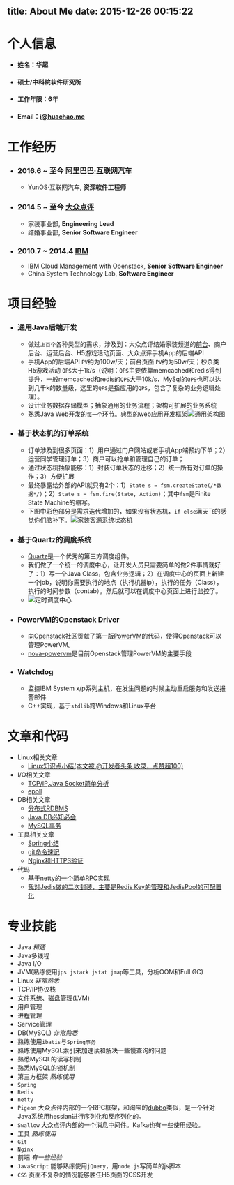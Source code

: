 title: About Me
date: 2015-12-26 00:15:22
---
# 个人信息
- #### 姓名：华超
- #### 硕士/中科院软件研究所
- #### 工作年限：6年
- #### Email：[i@huachao.me](mailto:i@huachao.me)

# 工作经历
- ### 2016.6 ~ 至今 [阿里巴巴·互联网汽车]()
	- YunOS·互联网汽车, **资深软件工程师**
- ### 2014.5 ~ 至今 [大众点评](http://www.dianping.com)
	- 家装事业部, **Engineering Lead**
	- 结婚事业部, **Senior Software Engineer**
- ### 2010.7 ~ 2014.4 [IBM](http://www.ibm.com.cn)
	- IBM Cloud Management with Openstack, **Senior Software Engineer**
	- China System Technology Lab, **Software Engineer**

# 项目经验
- ### 通用Java后端开发
	- 做过`上百个`各种类型的需求，涉及到：大众点评结婚家装频道的[前台](http://www.dianping.com/shanghai/home)、商户后台、运营后台、H5游戏活动页面、大众点评手机App的后端API
	- 手机App的后端API `PV`约为100w/天；前台页面 `PV`约为50w/天；秒杀类H5游戏活动 `QPS`大于1k/s（说明：`QPS`主要依靠memcached和redis得到提升，一般memcached和redis的`QPS`大于10k/s，MySql的`QPS`也可以达到几千k的数量级，这里的`QPS`是指应用的`QPS`，包含了复杂的业务逻辑处理）。
	- 设计业务数据存储模型；抽象通用的业务流程；架构可扩展的业务系统
	- 熟悉Java Web开发的`每一个`环节。典型的web应用开发框架![通用架构图](/images/about/java通用后端架构图.png)

- ### 基于状态机的订单系统
	- 订单涉及到很多页面：1）用户通过门户网站或者手机App端预约下单；2）运营同学管理订单；3）商户可以抢单和管理自己的订单；
	- 通过状态机抽象能够：1）封装订单状态的迁移；2）统一所有对订单的操作；3）方便扩展
	- 最终暴露给外部的API就只有2个：1）`State s = fsm.createState(/*数据*/)`；2）`State s = fsm.fire(State, Action)`；其中`fsm`是Finite State Machine的缩写。
	- 下图中彩色部分是需求迭代增加的，如果没有状态机，`if else`满天飞的感觉你们脑补下。![家装客源系统状态机](/images/about/callcenter-fsm.png)

- ### 基于Quartz的调度系统
	- [Quartz](https://quartz-scheduler.org/)是一个优秀的第三方调度组件。
	- 我们做了一个统一的调度中心，让开发人员只需要简单的做2件事情就好了：1）写一个Java Class，包含业务逻辑；2）在调度中心的页面上新建一个job，说明你需要执行的地点（执行机器ip），执行的任务（Class），执行的时间参数（contab）。然后就可以在调度中心页面上进行监控了。
	- ![定时调度中心](/images/about/job-scheduler.png)

- ### PowerVM的Openstack Driver
	- 向[Openstack](https://www.openstack.org/)社区贡献了第一版[PowerVM](http://www-03.ibm.com/systems/power/software/virtualization/)的代码，使得Openstack可以管理PowerVM。
	- [nova-powervm](https://github.com/openstack/nova-powervm)是目前Openstack管理PowerVM的主要手段

- ### Watchdog
	- 监控IBM System x/p系列主机，在发生问题的时候主动重启服务和发送报警邮件
	- C++实现，基于`stdlib`跨Windows和Linux平台

# 文章和代码
- Linux相关文章
	- [Linux知识点小结(本文被 @开发者头条 收录，点赞超100)](https://blog.huachao.me/2016/1/Linux%E7%9F%A5%E8%AF%86%E7%82%B9%E5%B0%8F%E7%BB%93/)
- I/O相关文章
	- [TCP/IP,Java Socket简单分析](https://blog.huachao.me/2015/12/TCP:IP,Java%20Socket%E7%AE%80%E5%8D%95%E5%88%86%E6%9E%90/)
	- [epoll](https://blog.huachao.me/2015/12/epoll/)
- DB相关文章
	- [分布式RDBMS](https://blog.huachao.me/2016/2/%E5%88%86%E5%B8%83%E5%BC%8FRDBMS/)
	- [Java DB必知必会](https://blog.huachao.me/2016/2/Java%20DB%20%E5%BF%85%E7%9F%A5%E5%BF%85%E4%BC%9A/)
	- [MySQL事务](https://blog.huachao.me/2015/7/mysql%E4%BA%8B%E5%8A%A1/)
- 工具相关文章
	- [Spring小结](https://blog.huachao.me/2015/4/Spring%E5%9F%BA%E7%A1%80%E5%B0%8F%E7%BB%93/)
	- [git命令速记](https://blog.huachao.me/2015/4/git%E4%B8%80%E7%AB%99%E5%BC%8F/)
	- [Nginx和HTTPS验证](https://blog.huachao.me/2015/12/%E7%94%A8nginx%E5%81%9A%E5%8F%8D%E5%90%91%E4%BB%A3%E7%90%86%E5%92%8Chttps%E9%AA%8C%E8%AF%81/)
- 代码
	- [基于netty的一个简单RPC实现](https://github.com/wtcctw/sample-rpc)
	- [我对Jedis做的二次封装，主要是Redis Key的管理和JedisPool的可配置化](https://github.com/wtcctw/wed-redis-parent)

# 专业技能
- Java *精通*
 - Java多线程
 - Java I/O
 - JVM(熟练使用`jps jstack jstat jmap`等工具，分析OOM和Full GC)
- Linux *非常熟悉*
 - TCP/IP协议栈
 - 文件系统、磁盘管理(LVM)
 - 用户管理
 - 进程管理
 - Service管理
- DB(MySQL) *非常熟悉*
 - 熟练使用`ibatis`与`Spring事务`
 - 熟练使用MySQL索引来加速读和解决一些慢查询的问题
 - 熟悉MySQL的读写机制
 - 熟悉MySQL的锁机制
- 第三方框架 *熟练使用*
 - `Spring`
 - `Redis` 
 - `netty`
 - `Pigeon` 大众点评内部的一个RPC框架，和淘宝的[dubbo](http://dubbo.io/)类似，是一个针对Java系统用hessian进行序列化和反序列化的。
 - `Swallow` 大众点评内部的一个消息中间件。Kafka也有一些使用经验。
- 工具 *熟练使用*
 - `Git`
 - `Nginx`
- 前端 *有一些经验*
 - `JavaScript` 能够熟练使用`jQuery`，用`node.js`写简单的js脚本 
 - `CSS` 页面不复杂的情况能够胜任H5页面的CSS开发